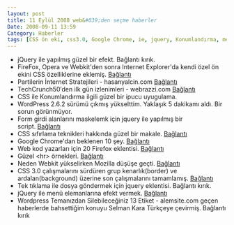 ```yaml
---
layout: post
title: 11 Eylül 2008 web&#039;den seçme haberler
Date: 2008-09-11 13:59
Category: Haberler
tags: [CSS ön eki, css3.0, Google Chrome, ie, jquery, Konumlandırma, menü, upload, WordPress]
---
```


-   jQuery ile yapılmış güzel bir efekt. Bağlantı kırık.
-   FireFox, Opera ve Webkit'den sonra Internet Explorer'da kendi özel
    ön ekini CSS özelliklerine eklemiş. [Bağlantı][1]
-   Partilerin İnternet Stratejileri - hasanyalcin.com [Bağlantı][2]
-   TechCrunch50′den ilk gün izlenimleri - webrazzi.com [Bağlantı][3]
-   CSS ile Konumlandırma ilgili güzel bir ipucu
    uyugulama.
-   WordPress 2.6.2 sürümü çıkmış yükselttim. Yaklaşık 5 dakikamı aldı.
    Bir sorun görünmüyor.
-   Form girdi alanlarını maskelemk için jquery ile yapılmış bir
    script. [Bağlantı][5]
-   CSS sıfırlama teknikleri hakkında güzel bir makale. [Bağlantı][6]
-   Google Chrome'dan beklenen 10 şey. [Bağlantı][7]
-   Web kod yazarları için 20 Firefox eklentisi. [Bağlantı][8]
-   Güzel <hr\> örnekleri. [Bağlantı][9]
-   Neden Webkit yükselirken Mozilla düşüşe geçti. [Bağlantı][10]
-   CSS 3.0 çalışmalarını sürdüren grup kenarlık(border) ve
    ardalan(background) üzerine son çalışmalarını tamamlamış.
    [Bağlantı][11] 
-   Tek tıklama ile dosya göndermek için jquery eklentisi. Bağlantı kırık.
-   jQuery ile menü elemanlarına efekt vermek. [Bağlantı][13] 
-   Wordpress Temanızdan Silebileceğiniz 13 Etiket - alemsite.com geçen
    haberlerde bahsettiğim konuyu Selman Kara Türkçeye çevirmiş. Bağlantı kırık

  [1]: http://blogs.msdn.com/ie/archive/2008/09/08/microsoft-css-vendor-extensions.aspx
    "ie 8"
  [2]: http://www.hasanyalcin.com/partilerin-internet-stratejileri/
    "partilerini nternet sayfası"
  [3]: http://www.webrazzi.com/2008/09/09/techcrunch-50den-ilk-gun-izlenimleri/
    "TechCruch"
  [5]: http://digitalbush.com/projects/masked-input-plugin/
    "form girdi maskeleme"
  [6]: http://perishablepress.com/press/2007/10/23/a-killer-collection-of-global-css-reset-styles/
    "css sıfırlama"
  [7]: http://news.cnet.com/8301-17939_109-10033296-2.html?tag=TOCcarouselArea.0
    "Google Chrome"
  [8]: http://www.noupe.com/tools/20-firefox-add-ons-to-enhance-your-web-development.html
    "Firefox ekelentileri"
  [9]: http://www.smashingmagazine.com/2008/09/09/the-hr-contest-results-download-your-fresh-hr-line-now/
    "hr"
  [10]: http://arstechnica.com/articles/paedia/mozilla-committed-to-gecko.ars
    "webkit - mozilla"
  [11]: http://www.w3.org/blog/CSS/2008/09/10/css3_backgrounds_and_borders_working_dra
  [13]: http://www.tyssendesign.com.au/articles/animated-navigation-items-using-jquery/
    "jQuery menü efektli"

